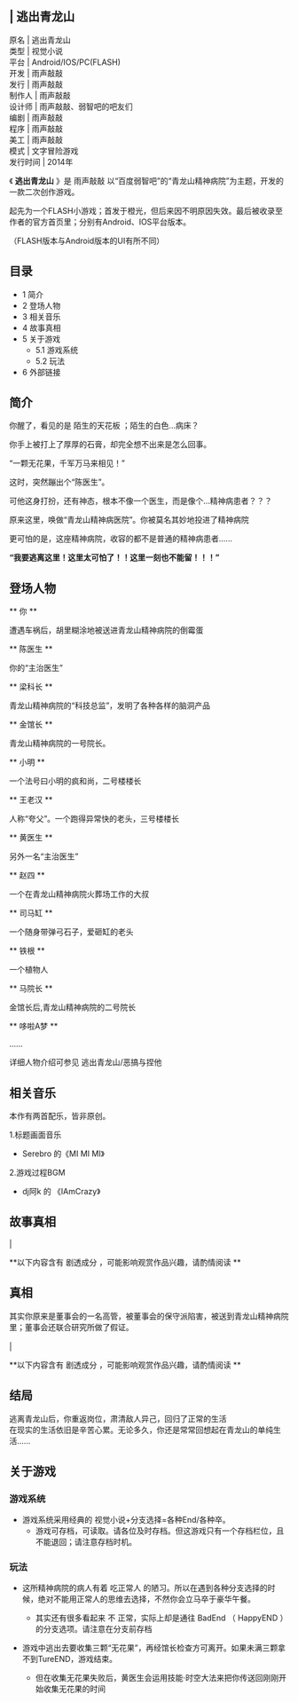 |  逃出青龙山  
---  
原名  |  逃出青龙山   
类型  |  视觉小说   
平台  |  Android/IOS/PC(FLASH)   
开发  |  雨声敲敲   
发行  |  雨声敲敲   
制作人  |  雨声敲敲   
设计师  |  雨声敲敲、弱智吧的吧友们   
编剧  |  雨声敲敲   
程序  |  雨声敲敲   
美工  |  雨声敲敲   
模式  |  文字冒险游戏   
发行时间  |  2014年   
  
《 **逃出青龙山** 》是  雨声敲敲  以“百度弱智吧”的“青龙山精神病院”为主题，开发的一款二次创作游戏。

起先为一个FLASH小游戏；首发于橙光，但后来因不明原因失效。最后被收录至作者的官方首页里；分别有Android、IOS平台版本。

（FLASH版本与Android版本的UI有所不同）

##  目录

  * 1  简介 
  * 2  登场人物 
  * 3  相关音乐 
  * 4  故事真相 
  * 5  关于游戏 
    * 5.1  游戏系统 
    * 5.2  玩法 
  * 6  外部链接 

##  简介

你醒了，看见的是  陌生的天花板  ；陌生的白色...病床？

你手上被打上了厚厚的石膏，却完全想不出来是怎么回事。

“一颗无花果，千军万马来相见！”

这时，突然蹦出个“陈医生”。

可他这身打扮，还有神态，根本不像一个医生，而是像个...精神病患者？？？

原来这里，唤做“青龙山精神病医院”。你被莫名其妙地投进了精神病院

更可怕的是，这座精神病院，收容的都不是普通的精神病患者......

**“我要逃离这里！这里太可怕了！！这里一刻也不能留！！！”**

##  登场人物

** 你  **

遭遇车祸后，胡里糊涂地被送进青龙山精神病院的倒霉蛋

** 陈医生  **

你的“主治医生”

** 梁科长  **

青龙山精神病院的“科技总监”，发明了各种各样的脑洞产品

** 金馆长  **

青龙山精神病院的一号院长。

** 小明  **

一个法号曰小明的疯和尚，二号楼楼长

** 王老汉  **

人称“夸父”。一个跑得异常快的老头，三号楼楼长

** 黄医生  **

另外一名“主治医生”

** 赵四  **

一个在青龙山精神病院火葬场工作的大叔

** 司马缸  **

一个随身带弹弓石子，爱砸缸的老头

** 铁根  **

一个植物人

** 马院长  **

金馆长后,青龙山精神病院的二号院长

** 哆啦A梦  **

......

详细人物介绍可参见  逃出青龙山/恶搞与捏他

##  相关音乐

本作有两首配乐，皆非原创。

1.标题画面音乐

  * Serebro 的《MI MI MI》 

2.游戏过程BGM

  * dj阿k 的 《IAmCrazy》 

##  故事真相

|

**以下内容含有 剧透成分  ，可能影响观赏作品兴趣，请酌情阅读 **

真相  
---  
其实你原来是董事会的一名高管，被董事会的保守派陷害，被送到青龙山精神病院里；董事会还联合研究所做了假证。 </br>  
|

**以下内容含有 剧透成分  ，可能影响观赏作品兴趣，请酌情阅读 **

结局  
---  
逃离青龙山后，你重返岗位，肃清敌人异己，回归了正常的生活 </br> 在现实的生活依旧是辛苦心累。无论多久，你还是常常回想起在青龙山的单纯生活……
</br>  
  
  

##  关于游戏

###  游戏系统

  * 游戏系统采用经典的 视觉小说+分支选择=各种End/各种卒。 
    * 游戏可存档，可读取。请各位及时存档。但这游戏只有一个存档栏位，且不能退回；请注意存档时机。 

  

###  玩法

  * 这所精神病院的病人有着  吃正常人  的陋习。所以在遇到各种分支选择的时候，绝对不能用正常人的思维去选择，不然你会立马卒于豪华午餐。 
    * 其实还有很多看起来  不  正常，实际上却是通往  BadEnd  （  HappyEND  ）  的分支选项。请注意在分支前存档 

  * 游戏中逃出去要收集三颗“无花果”，再经馆长检查方可离开。如果未满三颗拿不到TureEND，游戏结束。 
    * 但在收集无花果失败后，黄医生会运用技能·时空大法来把你传送回刚刚开始收集无花果的时间 

  